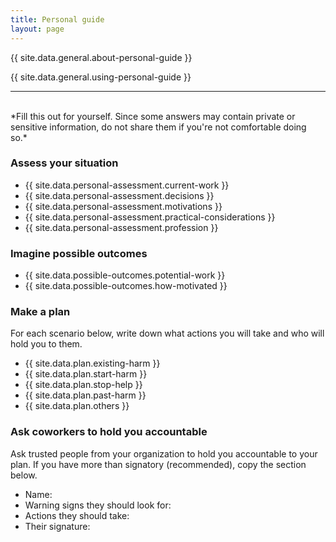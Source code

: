 ```yaml
---
title: Personal guide
layout: page
---
```


{{ site.data.general.about-personal-guide }}

{{ site.data.general.using-personal-guide }}


<hr />
<br />
*Fill this out for yourself. Since some answers may contain private or sensitive information, do not share them if you're not comfortable doing so.*

### Assess your situation

* {{ site.data.personal-assessment.current-work }}
* {{ site.data.personal-assessment.decisions }}
* {{ site.data.personal-assessment.motivations }}
* {{ site.data.personal-assessment.practical-considerations }}
* {{ site.data.personal-assessment.profession }}

### Imagine possible outcomes

* {{ site.data.possible-outcomes.potential-work }}
* {{ site.data.possible-outcomes.how-motivated }}

### Make a plan

For each scenario below, write down what actions you will take and who will hold you to them.

* {{ site.data.plan.existing-harm }}
* {{ site.data.plan.start-harm }}
* {{ site.data.plan.stop-help }}
* {{ site.data.plan.past-harm }}
* {{ site.data.plan.others }}


### Ask coworkers to hold you accountable

Ask trusted people from your organization to hold you accountable to your plan. If you have more than signatory (recommended), copy the section below.

* Name:
* Warning signs they should look for:
* Actions they should take:
* Their signature:


